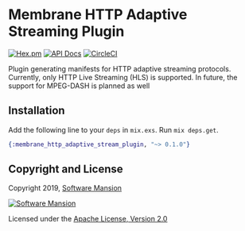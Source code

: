 # Membrane HTTP Adaptive Streaming Plugin

[![Hex.pm](https://img.shields.io/hexpm/v/membrane_http_adaptive_stream_plugin.svg)](https://hex.pm/packages/membrane_http_adaptive_stream_plugin)
[![API Docs](https://img.shields.io/badge/api-docs-yellow.svg?style=flat)](https://hexdocs.pm/membrane_http_adaptive_stream_plugin/)
[![CircleCI](https://circleci.com/gh/membraneframework/membrane_http_adaptive_stream_plugin.svg?style=svg)](https://circleci.com/gh/membraneframework/membrane_http_adaptive_stream_plugin)

Plugin generating manifests for HTTP adaptive streaming protocols.
Currently, only HTTP Live Streaming (HLS) is supported.
In future, the support for MPEG-DASH is planned as well

## Installation

Add the following line to your `deps` in `mix.exs`. Run `mix deps.get`.

```elixir
{:membrane_http_adaptive_stream_plugin, "~> 0.1.0"}
```

## Copyright and License

Copyright 2019, [Software Mansion](https://swmansion.com/?utm_source=git&utm_medium=readme&utm_campaign=membrane_http_adaptive_stream_plugin)

[![Software Mansion](https://membraneframework.github.io/static/logo/swm_logo_readme.png)](https://swmansion.com/?utm_source=git&utm_medium=readme&utm_campaign=membrane_http_adaptive_stream_plugin)

Licensed under the [Apache License, Version 2.0](LICENSE)
